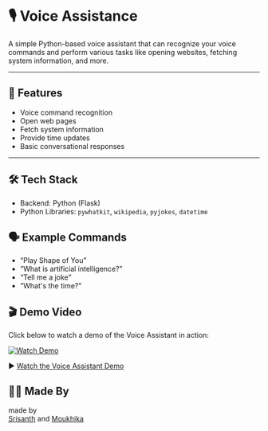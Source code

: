 # 🎙 Voice Assistance

A simple Python-based voice assistant that can recognize your voice commands and perform various tasks like opening websites, fetching system information, and more.

---

## 📌 Features

- Voice command recognition
- Open web pages
- Fetch system information
- Provide time updates
- Basic conversational responses

---
## 🛠️ Tech Stack

- Backend: Python (Flask)
- Python Libraries: `pywhatkit`, `wikipedia`, `pyjokes`, `datetime`

## 🗣️ Example Commands

- “Play Shape of You”
- “What is artificial intelligence?”
- “Tell me a joke”
- “What's the time?”

  
## 🎬 Demo Video

Click below to watch a demo of the Voice Assistant in action:

[![Watch Demo](https://img.icons8.com/ios-filled/100/000000/circled-play.png)](https://drive.google.com/file/d/1WQ3wZB3d-00E-lqU2sva8mO5p-eG4CEA/view?usp=sharing)

▶️ [Watch the Voice Assistant Demo](https://drive.google.com/file/d/1WQ3wZB3d-00E-lqU2sva8mO5p-eG4CEA/view?usp=sharing)


## 🙋‍♀️ Made By

made by     
     [Srisanth](https://github.com/Srisanth-Pediredla) and [Moukhika](https://github.com/Moukhikaa) 


